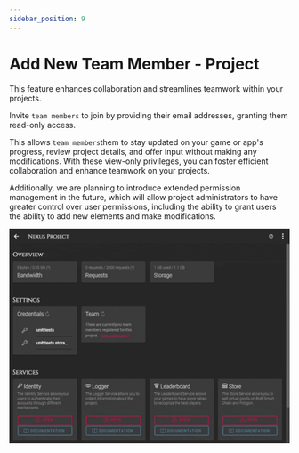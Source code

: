 ```yaml
---
sidebar_position: 9
---
```


# Add New Team Member - Project
This feature enhances collaboration and streamlines teamwork within your projects. 

Invite `team members` to join by providing their email addresses, granting them read-only access. 

This allows `team members`them to stay updated on your game or app's progress, review project details, and offer input without making any modifications. With these view-only privileges, you can foster efficient collaboration and enhance teamwork on your projects.

Additionally, we are planning to introduce extended permission management in the future, which will allow project administrators to have greater control over user permissions, including the ability to grant users the ability to add new elements and make modifications.

![Gif](/img/dashboard/add_new_teammember.gif)
